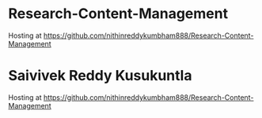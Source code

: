 # Research-Content-Management
Hosting at https://github.com/nithinreddykumbham888/Research-Content-Management

# Saivivek Reddy Kusukuntla 
Hosting at https://github.com/nithinreddykumbham888/Research-Content-Management